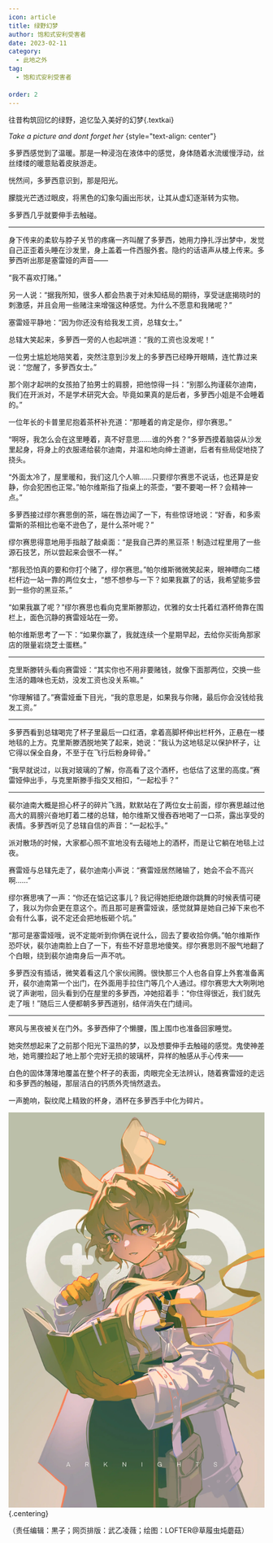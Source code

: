 ```yaml
---
icon: article
title: 绿野幻梦
author: 饱和式安利受害者
date: 2023-02-11
category:
  - 此地之外
tag:
  - 饱和式安利受害者

order: 2
---
```


往昔构筑回忆的绿野，追忆坠入美好的幻梦{.textkai}

<!-- more -->

*Take a picture and dont forget her* {style="text-align: center"}

多萝西感觉到了温暖。那是一种浸泡在液体中的感觉，身体随着水流缓慢浮动，丝丝缕缕的暖意贴着皮肤游走。

恍然间，多萝西意识到，那是阳光。

朦胧光芒透过眼皮，将黑色的幻象勾画出形状，让其从虚幻逐渐转为实物。

多萝西几乎就要伸手去触碰。

---

身下传来的柔软与脖子关节的疼痛一齐叫醒了多萝西，她用力挣扎浮出梦中，发觉自己正歪着头睡在沙发里，身上盖着一件西服外套。隐约的话语声从楼上传来。多萝西听出那是塞雷娅的声音——

“我不喜欢打赌。”

另一人说：“据我所知，很多人都会热衷于对未知结局的期待，享受谜底揭晓时的刺激感，并且会用一些赌注来增强这种感觉。为什么不愿意和我赌呢？”

塞雷娅平静地：“因为你还没有给我发工资，总辖女士。”

总辖大笑起来，多萝西一旁的人也起哄道：“我的工资也没发呢！”

一位男士尴尬地陪笑着，突然注意到沙发上的多萝西已经睁开眼睛，连忙靠过来说：“您醒了，多萝西女士。”

那个刚才起哄的女孩拍了拍男士的肩膀，把他惊得一抖：“别那么拘谨裴尔迪南，我们在开派对，不是学术研究大会。毕竟如果真的是后者，多萝西小姐是不会睡着的。”

一位年长的卡普里尼抱着茶杯补充道：“那睡着的肯定是你，缪尔赛思。”

“啊呀，我怎么会在这里睡着，真不好意思……谁的外套？”多萝西摸着脑袋从沙发里起身，将身上的衣服递给裴尔迪南，并温和地向绅士道谢，后者有些局促地挠了挠头。

“外面太冷了，屋里暖和，我们这几个人嘛……只要缪尔赛思不说话，也还算是安静，你会犯困也正常。”帕尔维斯指了指桌上的茶壶，“要不要喝一杯？会精神一点。”

多萝西接过缪尔赛思倒的茶，端在唇边闻了一下，有些惊讶地说：“好香，和多索雷斯的茶相比也毫不逊色了，是什么茶叶呢？”

缪尔赛思得意地用手指敲了敲桌面：“是我自己弄的黑豆茶！制造过程里用了一些源石技艺，所以尝起来会很不一样。”

“那我恐怕真的要和你打个赌了，缪尔赛思。”帕尔维斯微微笑起来，眼神瞟向二楼栏杆边一站一靠的两位女士，“想不想参与一下？如果我赢了的话，我希望能多尝到一些你的黑豆茶。”

“如果我赢了呢？”缪尔赛思也看向克里斯滕那边，优雅的女士托着红酒杯倚靠在围栏上，面色沉静的赛雷娅站在一旁。

帕尔维斯思考了一下：“如果你赢了，我就连续一个星期早起，去给你买街角那家店的限量岩烧芝士蛋糕。”

---

克里斯滕转头看向赛雷娅：“其实你也不用非要赌钱，就像下面那两位，交换一些生活的趣味也无妨，没发工资也没关系嘛。”

“你理解错了。”赛雷娅垂下目光，“我的意思是，如果我与你赌，最后你会没钱给我发工资。”

---

多萝西看到总辖喝完了杯子里最后一口红酒，拿着高脚杯伸出栏杆外，正悬在一楼地毯的上方。克里斯滕洒脱地笑了起来，她说：“我认为这地毯足以保护杯子，让它得以保全自身，不至于在飞行后粉身碎骨。”

“我早就说过，以我对玻璃的了解，你高看了这个酒杯，也低估了这里的高度。”赛雷娅伸出手，与克里斯滕手指交叉相扣，“一起松手？”

---

裴尔迪南大概是担心杯子的碎片飞溅，默默站在了两位女士前面，缪尔赛思越过他高大的肩膀兴奋地盯着二楼的总辖，帕尔维斯又慢吞吞地喝了一口茶，露出享受的表情。多萝西听见了总辖自信的声音：“一起松手。”

派对散场的时候，大家都心照不宣地没有去碰地上的酒杯，而是让它躺在地毯上过夜。

赛雷娅与总辖先走了，裴尔迪南小声说：“赛雷娅居然赌输了，她会不会不高兴啊……”

缪尔赛思咦了一声：“你还在惦记这事儿？我记得她拒绝跟你跳舞的时候表情可硬了，我以为你会更在意这个。而且那可是赛雷娅诶，感觉就算是她自己掉下来也不会有什么事，说不定还会把地板砸个坑。”

“那可是塞雷娅哦，说不定能听到你俩在说什么，回去了要收拾你俩。”帕尔维斯作恐吓状，裴尔迪南脸上白了一下，有些不好意思地傻笑。缪尔赛思则不服气地翻了个白眼，绕到裴尔迪南身后一声不吭。

多萝西没有插话，微笑着看这几个家伙闹腾。很快那三个人也各自穿上外套准备离开，裴尔迪南第一个出门，在外面用手拉住门等几个人通过。缪尔赛思大大咧咧地说了声谢啦，回头看到仍在屋里的多萝西，冲她招着手：“你住得很近，我们就先走了哦！”随后三人便都朝多萝西道别，结伴消失在门缝间。

---

寒风与黑夜被关在门外。多萝西伸了个懒腰，围上围巾也准备回家睡觉。

她突然想起来了之前那个阳光下温热的梦，以及想要伸手去触碰的感觉。鬼使神差地，她弯腰捡起了地上那个完好无损的玻璃杯，异样的触感从手心传来——

白色的固体薄薄地覆盖在整个杯子的表面，肉眼完全无法辨认，随着赛雷娅的走远和多萝西的触碰，那层洁白的钙质外壳悄然退去。

一声脆响，裂纹爬上精致的杯身，酒杯在多萝西手中化为碎片。<eod />

![](./res/illustration/绿野幻梦（草履虫炖蘑菇，lof）.webp) {.centering}

（责任编辑：黒子；网页排版：武乙凌薇；绘图：LOFTER@草履虫炖蘑菇）

<ArticleAd />
